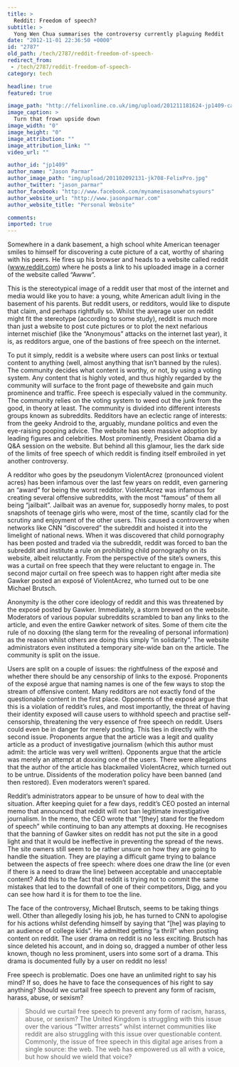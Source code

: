 ```yaml
---
title: >
  Reddit: Freedom of speech?
subtitle: >
  Yong Wen Chua summarises the controversy currently plaguing Reddit
date: "2012-11-01 22:36:50 +0000"
id: "2787"
old_path: /tech/2787/reddit-freedom-of-speech-
redirect_from:
 - /tech/2787/reddit-freedom-of-speech-
category: tech

headline: true
featured: true

image_path: "http://felixonline.co.uk/img/upload/201211181624-jp1409-capture.png"
image_caption: >
  Turn that frown upside down
image_width: "0"
image_height: "0"
image_attribution: ""
image_attribution_link: ""
video_url: ""

author_id: "jp1409"
author_name: "Jason Parmar"
author_image_path: "img/upload/201102092131-jk708-FelixPro.jpg"
author_twitter: "jason_parmar"
author_facebook: "http://www.facebook.com/mynameisasonwhatsyours"
author_website_url: "http://www.jasonparmar.com"
author_website_title: "Personal Website"

comments:
imported: true
---
```


Somewhere in a dank basement, a high school white American teenager smiles to himself for discovering a cute picture of a cat, worthy of sharing with his peers. He fires up his browser and heads to a website called reddit (www.reddit.com) where he posts a link to his uploaded image in a corner of the website called “Awww”.

This is the stereotypical image of a reddit user that most of the internet and media would like you to have: a young, white American adult living in the basement of his parents. But reddit users, or redditors, would like to dispute that claim, and perhaps rightfully so. Whilst the average user on reddit might fit the stereotype (according to some study), reddit is much more than just a website to post cute pictures or to plot the next nefarious internet mischief (like the “Anonymous” attacks on the internet last year), it is, as redditors argue, one of the bastions of free speech on the internet.

To put it simply, reddit is a website where users can post links or textual content to anything (well, almost anything that isn’t banned by the rules). The community decides what content is worthy, or not, by using a voting system. Any content that is highly voted, and thus highly regarded by the community will surface to the front page of thewebsite and gain much prominence and traffic. Free speech is especially valued in the community. The community relies on the voting system to weed out the junk from the good, in theory at least. The community is divided into different interests groups known as subreddits. Redditors have an eclectic range of interests: from the geeky Android to the, arguably, mundane politics and even the eye-raising pooping advice. The website has seen massive adoption by leading figures and celebrities. Most prominently, President Obama did a Q&A session on the website. But behind all this glamour, lies the dark side of the limits of free speech of which reddit is finding itself embroiled in yet another controversy.

A redditor who goes by the pseudonym ViolentAcrez (pronounced violent acres) has been infamous over the last few years on reddit, even garnering an “award” for being the worst redditor. ViolentAcrez was infamous for creating several offensive subreddits, with the most “famous” of them all being “jailbait”. Jailbait was an avenue for, supposedly horny males, to post snapshots of teenage girls who were, most of the time, scantily clad for the scrutiny and enjoyment of the other users. This caused a controversy when networks like CNN “discovered” the subreddit and hoisted it into the limelight of national news. When it was discovered that child pornography has been posted and traded via the subreddit, reddit was forced to ban the subreddit and institute a rule on prohibiting child pornography on its website, albeit reluctantly. From the perspective of the site’s owners, this was a curtail on free speech that they were reluctant to engage in. The second major curtail on free speech was to happen right after media site Gawker posted an exposé of ViolentAcrez, who turned out to be one Michael Brutsch.

Anonymity is the other core ideology of reddit and this was threatened by the exposé posted by Gawker. Immediately, a storm brewed on the website. Moderators of various popular subreddits scrambled to ban any links to the article, and even the entire Gawker network of sites. Some of them cite the rule of no doxxing (the slang term for the revealing of personal information) as the reason whilst others are doing this simply “in solidarity”. The website administrators even instituted a temporary site-wide ban on the article. The community is split on the issue.

Users are split on a couple of issues: the rightfulness of the exposé and whether there should be any censorship of links to the exposé. Proponents of the exposé argue that naming names is one of the few ways to stop the stream of offensive content. Many redditors are not exactly fond of the questionable content in the first place. Opponents of the exposé argue that this is a violation of reddit’s rules, and most importantly, the threat of having their identity exposed will cause users to withhold speech and practise self-censorship, threatening the very essence of free speech on reddit. Users could even be in danger for merely posting. This ties in directly with the second issue. Proponents argue that the article was a legit and quality article as a product of investigative journalism (which this author must admit: the article was very well written). Opponents argue that the article was merely an attempt at doxxing one of the users. There were allegations that the author of the article has blackmailed ViolentAcrez, which turned out to be untrue. Dissidents of the moderation policy have been banned (and then restored). Even moderators weren’t spared.

Reddit’s administrators appear to be unsure of how to deal with the situation. After keeping quiet for a few days, reddit’s CEO posted an internal memo that announced that reddit will not ban legitimate investigative journalism. In the memo, the CEO wrote that “[they] stand for the freedom of speech” while continuing to ban any attempts at doxxing. He recognises that the banning of Gawker sites on reddit has not put the site in a good light and that it would be ineffective in preventing the spread of the news. The site owners still seem to be rather unsure on how they are going to handle the situation. They are playing a difficult game trying to balance between the aspects of free speech: where does one draw the line (or even if there is a need to draw the line) between acceptable and unacceptable content? Add this to the fact that reddit is trying not to commit the same mistakes that led to the downfall of one of their competitors, Digg, and you can see how hard it is for them to toe the line.

The face of the controversy, Michael Brutsch, seems to be taking things well. Other than allegedly losing his job, he has turned to CNN to apologise for his actions whilst defending himself by saying that “[he] was playing to an audience of college kids”. He admitted getting “a thrill” when posting content on reddit. The user drama on reddit is no less exciting. Brutsch has since deleted his account, and in doing so, dragged a number of other less known, though no less prominent, users into some sort of a drama. This drama is documented fully by a user on reddit no less!

Free speech is problematic. Does one have an unlimited right to say his mind? If so, does he have to face the consequences of his right to say anything? Should we curtail free speech to prevent any form of racism, harass, abuse, or sexism?
> Should we curtail free speech to prevent any form of racism, harass, abuse, or sexism?
The United Kingdom is struggling with this issue over the various “Twitter arrests” whilst internet communities like reddit are also struggling with this issue over questionable content. Commonly, the issue of free speech in this digital age arises from a single source: the web. The web has empowered us all with a voice, but how should we wield that voice?
